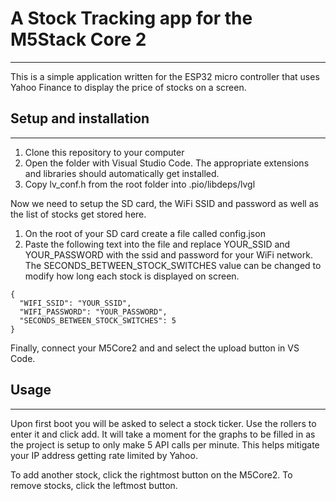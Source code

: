 # A Stock Tracking app for the M5Stack Core 2
---
This is a simple application written for the ESP32 micro controller that uses Yahoo Finance to display the price of stocks on a screen.

## Setup and installation
---
1. Clone this repository to your computer
2. Open the folder with Visual Studio Code. The appropriate extensions and libraries should automatically get installed.
3. Copy lv_conf.h from the root folder into .pio/libdeps/lvgl

Now we need to setup the SD card, the WiFi SSID and password as well as the list of stocks get stored here.
1. On the root of your SD card create a file called config.json
3. Paste the following text into the file and replace YOUR_SSID and YOUR_PASSWORD with the ssid and password for your WiFi network. The SECONDS_BETWEEN_STOCK_SWITCHES value can be changed to modify how long each stock is displayed on screen.
```
{
  "WIFI_SSID": "YOUR_SSID",
  "WIFI_PASSWORD": "YOUR_PASSWORD",
  "SECONDS_BETWEEN_STOCK_SWITCHES": 5
}
```

Finally, connect your M5Core2 and and select the upload button in VS Code.

## Usage
---
Upon first boot you will be asked to select a stock ticker. Use the rollers to enter it and click add. It will take a moment for the graphs to be filled in as the project is setup to only make 5 API calls per minute. This helps mitigate your IP address getting rate limited by Yahoo.

To add another stock, click the rightmost button on the M5Core2. To remove stocks, click the leftmost button.
